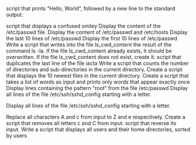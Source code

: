 script that prints “Hello, World”, followed by a new line to the standard output.


script that displays a confused smiley 
Display the content of the /etc/passwd file.
Display the content of /etc/passwd and /etc/hosts
Display the last 10 lines of /etc/passwd
Display the first 10 lines of /etc/passwd
Write a script that writes into the file ls_cwd_content the result of the command ls -la. If the file ls_cwd_content already exists, it should be overwritten. If the file ls_cwd_content does not exist, create it.
script that duplicates the last line of the file iacta
Write a script that counts the number of directories and sub-directories in the current directory.
 Create a script that displays the 10 newest files in the current directory.
Create a script that takes a list of words as input and prints only words that appear exactly once
Display lines containing the pattern “root” from the file /etc/passwd
Display all lines of the file /etc/ssh/sshd_config starting with a letter.
 
Display all lines of the file /etc/ssh/sshd_config starting with a letter.

Replace all characters A and c from input to Z and e respectively.
Create a script that removes all letters c and C from input.
script that reverse its input.
 Write a script that displays all users and their home directories, sorted by users 
